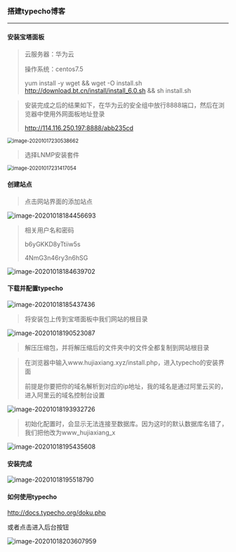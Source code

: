 ### 搭建typecho博客

***

#### 安装宝塔面板

> 云服务器：华为云
>
> 操作系统：centos7.5
>
> yum install -y wget && wget -O install.sh http://download.bt.cn/install/install_6.0.sh && sh install.sh

> 安装完成之后的结果如下，在华为云的安全组中放行8888端口，然后在浏览器中使用外网面板地址登录
>
> http://114.116.250.197:8888/abb235cd

<img src="F:\学习笔记\搭建typecho博客\imgs\image-20201017230538662.png" alt="image-20201017230538662" style="zoom: 80%;" />



>选择LNMP安装套件

<img src="F:\学习笔记\搭建typecho博客\imgs\image-20201017231417054.png" alt="image-20201017231417054" style="zoom:80%;" />



#### 创建站点

> 点击网站界面的添加站点

<img src="F:\学习笔记\搭建typecho博客\imgs\image-20201018184456693.png" alt="image-20201018184456693"  />

> 相关用户名和密码
>
> b6yGKKD8yTtiiw5s
>
> 4NmG3n46ry3n6hSG

![image-20201018184639702](F:\学习笔记\搭建typecho博客\imgs\账号信息.png)



#### 下载并配置typecho

![image-20201018185437436](F:\学习笔记\搭建typecho博客\imgs\image-20201018185437436.png)



> 将安装包上传到宝塔面板中我们网站的根目录

![image-20201018190523087](C:\Users\hu\AppData\Roaming\Typora\typora-user-images\image-20201018190523087.png)

> 解压压缩包，并将解压缩后的文件夹中的文件全都复制到网站根目录



> 在浏览器中输入www.hujiaxiang.xyz/install.php，进入typecho的安装界面
>
> 前提是你要把你的域名解析到对应的ip地址，我的域名是通过阿里云买的，进入阿里云的域名控制台设置

![image-20201018193932726](F:\学习笔记\搭建typecho博客\imgs\image-20201018193932726.png)



> 初始化配置时，会显示无法连接至数据库。因为这时的默认数据库名错了，我们把他改为www_hujiaxiang_x

![image-20201018195435608](C:\Users\hu\AppData\Roaming\Typora\typora-user-images\image-20201018195435608.png)



#### 安装完成

![image-20201018195518790](C:\Users\hu\AppData\Roaming\Typora\typora-user-images\image-20201018195518790.png)



#### 如何使用typecho

http://docs.typecho.org/doku.php

或者点击进入后台按钮

![image-20201018203607959](C:\Users\hu\AppData\Roaming\Typora\typora-user-images\image-20201018203607959.png)

